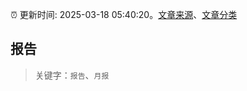 :alarm_clock: 更新时间: 2025-03-18 05:40:20。[文章来源](/README.md)、[文章分类](/TAGS.md)

## 报告


> 关键字：`报告`、`月报`



